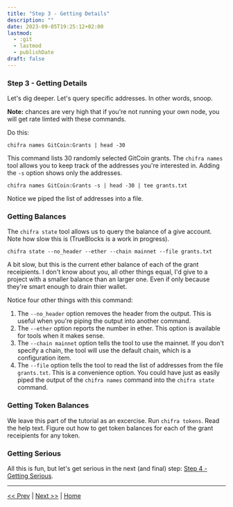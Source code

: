 ```yaml
---
title: "Step 3 - Getting Details"
description: ""
date: 2023-09-05T19:25:12+02:00
lastmod:
  - :git
  - lastmod
  - publishDate
draft: false
---
```


### Step 3 - Getting Details

Let's dig deeper. Let's query specific addresses. In other words, snoop.

**Note:** chances are very high that if you're not running your own node, you will get rate limted with these commands.

Do this:

```[bash]
chifra names GitCoin:Grants | head -30
```

This command lists 30 randomly selected GitCoin grants. The `chifra names` tool allows you to keep track of the addresses you're interested in. Adding the `-s` option shows only the addresses.

```[bash]
chifra names GitCoin:Grants -s | head -30 | tee grants.txt
```

Notice we piped the list of addresses into a file. 

### Getting Balances

The `chifra state` tool allows us to query the balance of a give account. Note how slow this is (TrueBlocks is a work in progress).

```[bash]
chifra state --no_header --ether --chain mainnet --file grants.txt
```

A bit slow, but this is the current ether balance of each of the grant receipients. I don't know about you, all other things equal, I'd give to a project with a smaller balance than an larger one. Even if only because they're smart enough to drain thier wallet.

Notice four other things with this command:

1. The `--no_header` option removes the header from the output. This is useful when you're piping the output into another command.
2. The `--ether` option reports the number in ether. This option is available for tools when it makes sense.
3. The `--chain mainnet` option tells the tool to use the mainnet. If you don't specify a chain, the tool will use the default chain, which is a configuration item.
4. The `--file` option tells the tool to read the list of addresses from the file `grants.txt`. This is a convenience option. You could have just as easily piped the output of the `chifra names` command into the `chifra state` command.

### Getting Token Balances

We leave this part of the tutorial as an excercise. Run `chifra tokens`. Read the help text. Figure out how to get token balances for each of the grant receipients for any token.

### Getting Serious

All this is fun, but let's get serious in the next (and final) step: [Step 4 - Getting Serious](/tutorials/step4).

---
[<< Prev](/tutorials/step2) | [Next >>](/tutorials/step4) | [Home](/tutorials/)
